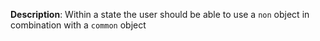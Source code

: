 __Description__: Within a state the user should be able to use a `non` object in combination with a `common` object
